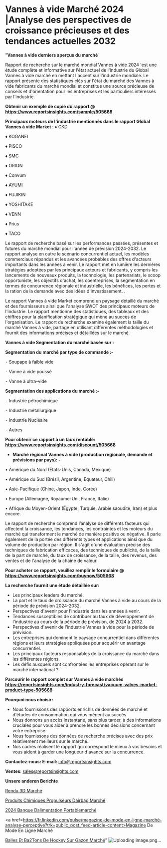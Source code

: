 # Vannes à vide Marché 2024 |Analyse des perspectives de croissance précieuses et des tendances actuelles 2032

"<strong>Vannes à vide derniers aperçus du marché</strong>

Rapport de recherche sur le marché mondial Vannes à vide 2024 'est une étude complète et informative sur l'état actuel de l'industrie du Global Vannes à vide marché en mettant l'accent sur l'industrie mondiale. Le rapport présente des statistiques clés sur l'état du marché des Vannes à vide fabricants du marché mondial et constitue une source précieuse de conseils et d'orientation pour les entreprises et les particuliers intéressés par l'industrie.

<strong>Obtenir un exemple de copie du rapport @ <a href=https://www.reportsinsights.com/sample/505668>https://www.reportsinsights.com/sample/505668</a></strong>

<strong>Principaux moteurs de l'industrie mentionnés dans le rapport Global Vannes à vide Market</strong> :
♦ CKD 

♦ KOGANEI 

♦ PISCO 

♦ SMC 

♦ ORION 

♦ Convum 

♦ AYUMI 

♦ FUJIKIN 

♦ YOSHITAKE 

♦ VENN 

♦ Prius 

♦ TACO

Le rapport de recherche basé sur les performances passées, présentes et futures du marché mondial pour l'année de prévision 2024-2032. Le rapport analyse en outre le scénario concurrentiel actuel, les modèles commerciaux répandus et les avancées probables des offres d'acteurs importants dans les années à venir. Le rapport met en lumière les dernières stratégies adoptées par les principaux acteurs et fabricants, y compris les lancements de nouveaux produits, la technologie, les partenariats, le scoop opportuniste, les objectifs d'achat, les coentreprises, la segmentation en termes de concurrence régionale et industrielle, les bénéfices, les pertes et la ration de la demande avec des idées d'investissement. .

Le rapport Vannes à vide Market comprend un paysage détaillé du marché et des fournisseurs ainsi que l'analyse SWOT des principaux moteurs de l'industrie. Le rapport mentionne des statistiques, des tableaux et des chiffres pour la planification stratégique qui mène au succès de l'organisation. Le rapport de recherche examine également la taille du marché Vannes à vide, partage en utilisant différentes méthodologies et fournit des informations précises et détaillées sur le marché.

<strong>Vannes à vide Segmentation du marché basée sur :</strong>

<strong>Segmentation du marché par type de commande :-</strong>

⁃ Soupape à faible vide

⁃ Vanne à vide poussé

⁃ Vanne à ultra-vide

<strong>Segmentation des applications du marché :-</strong>

⁃ Industrie pétrochimique

⁃ Industrie métallurgique

⁃ Industrie Nucléaire

⁃ Autres

<strong>Pour obtenir ce rapport à un taux rentable: <a href=https://www.reportsinsights.com/discount/505668>https://www.reportsinsights.com/discount/505668</a></strong>
<ul>
  <li><strong>Marché régional Vannes à vide (production régionale, demande et prévisions par pays): -</strong></li>
</ul>
• Amérique du Nord (États-Unis, Canada, Mexique)

• Amérique du Sud (Brésil, Argentine, Equateur, Chili)

• Asie-Pacifique (Chine, Japon, Inde, Corée)

• Europe (Allemagne, Royaume-Uni, France, Italie)

• Afrique du Moyen-Orient (Égypte, Turquie, Arabie saoudite, Iran) et plus encore.

Le rapport de recherche comprend l’analyse de différents facteurs qui affectent la croissance, les tendances, les contraintes et les moteurs du marché qui transforment le marché de manière positive ou négative. Il parle également de la portée des différents types et applications ainsi que du volume de production par région. Il s'agit d'une évaluation précise des techniques de fabrication efficaces, des techniques de publicité, de la taille de la part de marché, du taux de croissance, de la taille, des revenus, des ventes et de l'analyse de la chaîne de valeur.

<strong>Pour acheter ce rapport, veuillez remplir le formulaire @   <a href=https://www.reportsinsights.com/buynow/505668>https://www.reportsinsights.com/buynow/505668</a></strong>

<strong>La recherche fournit une étude détaillée sur:</strong>
<ul>
  <li>Les principaux leaders du marché.</li>
  <li>La part et le taux de croissance du marché Vannes à vide au cours de la période de prévision 2024-2032.</li>
  <li>Perspectives d'avenir pour l'industrie dans les années à venir.</li>
  <li>Tendances susceptibles de contribuer au taux de développement de l'industrie au cours de la période de prévision, de 2024 à 2032.</li>
  <li>Perspectives d'avenir de l'industrie Vannes à vide pour la période de prévision.</li>
  <li>Les entreprises qui dominent le paysage concurrentiel dans différentes régions et leurs stratégies appliquées pour acquérir un avantage concurrentiel.</li>
  <li>Les principaux facteurs responsables de la croissance du marché dans les différentes régions.</li>
  <li>Les défis auxquels sont confrontées les entreprises opérant sur le marché international ?</li>
</ul>

<strong>Parcourir le rapport complet sur Vannes à vide marchés <a href=https://reportsinsights.com/industry-forecast/vacuum-valves-market-product-type-505668>https://reportsinsights.com/industry-forecast/vacuum-valves-market-product-type-505668</a></strong>

<strong>Pourquoi nous choisir:</strong>
<ul>
  <li>Nous fournissons des rapports enrichis de données de marché et d'études de consommation qui vous mènent au succès.</li>
  <li>Nous donnons un accès instantané, sans plus tarder, à des informations cruciales pour vous aider à prendre les bonnes décisions concernant votre entreprise.</li>
  <li>Nous fournissons des données de recherche précises avec des prix relativement meilleurs sur le marché.</li>
  <li>Nos cadres réalisent le rapport qui correspond le mieux à vos besoins et vous aident à garder une longueur d'avance sur la concurrence.</li>
</ul>
<strong>Contactez-nous:
</strong><strong>E-mail:</strong> <a href=mailto:info@reportsinsights.com>info@reportsinsights.com</a>

<strong>Ventes</strong>: <a href=mailto:sales@reportsinsights.com>sales@reportsinsights.com</a>

<strong>Unsere anderen Berichte</strong>

<a href=https://www.linkedin.com/pulse/rendu-3d-march%C3%A9-mod%C3%A8le-contraintes-et-moteurs-73c8f/>Rendu 3D Marché</a>

<a href=https://www.linkedin.com/pulse/produits-chimiques-propulseurs-dairbag-march%C3%A9-2ihwc/>Produits Chimiques Propulseurs Dairbag Marché</a>

<a href=https://www.linkedin.com/pulse/2024-banque-dalimentation-portablemarché-analyse-8pooc/>2024 Banque Dalimentation Portablemarché</a>

<a href=https://fr.linkedin.com/pulse/magazine-de-mode-en-ligne-marché-analyse-perceptive?trk=public_post_feed-article-content>Magazine De Mode En Ligne Marché</a>

<a href=https://www.linkedin.com/pulse/balles-et-b%C3%A2tons-de-hockey-sur-gazon-march%C3%A9-mafwf/>Balles Et Ba2Tons De Hockey Sur Gazon Marché</a>"
![Uploading image.png…]()
